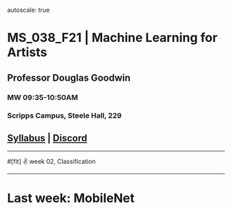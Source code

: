 autoscale: true

# MS_038_F21 | Machine Learning for Artists
## Professor Douglas Goodwin
### MW 09:35-10:50AM
### Scripps Campus, Steele Hall, 229

## [Syllabus](https://github.com/scrippscollege/MS038_F2021/) | [Discord](https://discord.gg/FzzXPwm4)


---
#[fit] ✌️ week 02, Classification

---
# Last week: MobileNet

